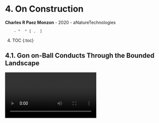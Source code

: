 # 4. On Construction 
**Charles R Paez Monzon** - 2020 - aNatureTechnologies

        - "  " [ .  ]
        
4. TOC
{:toc}

## 4.1. Gon on-Ball Conducts Through the Bounded Landscape

![](/images/Gon1inUL-v1.mp4 "Figure 4.1. Animation of Gon on-ball Control on the Bounded Landscape")
